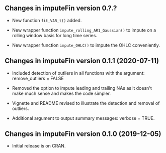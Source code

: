 ## Changes in imputeFin version 0.?.?

* New function `fit_VAR_t()` added.

* New wrapper function `impute_rolling_AR1_Gaussian()` to impute on a rolling window basis for long time series.

* New wrapper function `impute_OHLC()` to impute the OHLC conveniently.


## Changes in imputeFin version 0.1.1 (2020-07-11)

* Included detection of outliers in all functions with the argument: remove_outliers = FALSE

* Removed the option to impute leading and trailing NAs as it doesn't make much sense and makes
  the code simpler.
  
* Vignette and README revised to illustrate the detection and removal of outliers.

* Additional argument to output summary messages: verbose = TRUE.


## Changes in imputeFin version 0.1.0 (2019-12-05)

* Initial release is on CRAN.
